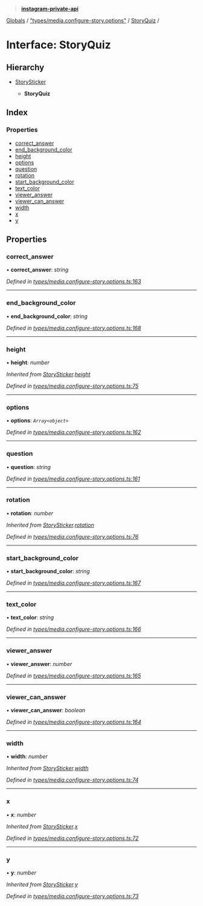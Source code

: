 > **[instagram-private-api](../README.md)**

[Globals](../README.md) / ["types/media.configure-story.options"](../modules/_types_media_configure_story_options_.md) / [StoryQuiz](_types_media_configure_story_options_.storyquiz.md) /

# Interface: StoryQuiz

## Hierarchy

* [StorySticker](_types_media_configure_story_options_.storysticker.md)

  * **StoryQuiz**

## Index

### Properties

* [correct_answer](_types_media_configure_story_options_.storyquiz.md#correct_answer)
* [end_background_color](_types_media_configure_story_options_.storyquiz.md#end_background_color)
* [height](_types_media_configure_story_options_.storyquiz.md#height)
* [options](_types_media_configure_story_options_.storyquiz.md#options)
* [question](_types_media_configure_story_options_.storyquiz.md#question)
* [rotation](_types_media_configure_story_options_.storyquiz.md#rotation)
* [start_background_color](_types_media_configure_story_options_.storyquiz.md#start_background_color)
* [text_color](_types_media_configure_story_options_.storyquiz.md#text_color)
* [viewer_answer](_types_media_configure_story_options_.storyquiz.md#viewer_answer)
* [viewer_can_answer](_types_media_configure_story_options_.storyquiz.md#viewer_can_answer)
* [width](_types_media_configure_story_options_.storyquiz.md#width)
* [x](_types_media_configure_story_options_.storyquiz.md#x)
* [y](_types_media_configure_story_options_.storyquiz.md#y)

## Properties

###  correct_answer

• **correct_answer**: *string*

*Defined in [types/media.configure-story.options.ts:163](https://github.com/dilame/instagram-private-api/blob/3e16058/src/types/media.configure-story.options.ts#L163)*

___

###  end_background_color

• **end_background_color**: *string*

*Defined in [types/media.configure-story.options.ts:168](https://github.com/dilame/instagram-private-api/blob/3e16058/src/types/media.configure-story.options.ts#L168)*

___

###  height

• **height**: *number*

*Inherited from [StorySticker](_types_media_configure_story_options_.storysticker.md).[height](_types_media_configure_story_options_.storysticker.md#height)*

*Defined in [types/media.configure-story.options.ts:75](https://github.com/dilame/instagram-private-api/blob/3e16058/src/types/media.configure-story.options.ts#L75)*

___

###  options

• **options**: *`Array<object>`*

*Defined in [types/media.configure-story.options.ts:162](https://github.com/dilame/instagram-private-api/blob/3e16058/src/types/media.configure-story.options.ts#L162)*

___

###  question

• **question**: *string*

*Defined in [types/media.configure-story.options.ts:161](https://github.com/dilame/instagram-private-api/blob/3e16058/src/types/media.configure-story.options.ts#L161)*

___

###  rotation

• **rotation**: *number*

*Inherited from [StorySticker](_types_media_configure_story_options_.storysticker.md).[rotation](_types_media_configure_story_options_.storysticker.md#rotation)*

*Defined in [types/media.configure-story.options.ts:76](https://github.com/dilame/instagram-private-api/blob/3e16058/src/types/media.configure-story.options.ts#L76)*

___

###  start_background_color

• **start_background_color**: *string*

*Defined in [types/media.configure-story.options.ts:167](https://github.com/dilame/instagram-private-api/blob/3e16058/src/types/media.configure-story.options.ts#L167)*

___

###  text_color

• **text_color**: *string*

*Defined in [types/media.configure-story.options.ts:166](https://github.com/dilame/instagram-private-api/blob/3e16058/src/types/media.configure-story.options.ts#L166)*

___

###  viewer_answer

• **viewer_answer**: *number*

*Defined in [types/media.configure-story.options.ts:165](https://github.com/dilame/instagram-private-api/blob/3e16058/src/types/media.configure-story.options.ts#L165)*

___

###  viewer_can_answer

• **viewer_can_answer**: *boolean*

*Defined in [types/media.configure-story.options.ts:164](https://github.com/dilame/instagram-private-api/blob/3e16058/src/types/media.configure-story.options.ts#L164)*

___

###  width

• **width**: *number*

*Inherited from [StorySticker](_types_media_configure_story_options_.storysticker.md).[width](_types_media_configure_story_options_.storysticker.md#width)*

*Defined in [types/media.configure-story.options.ts:74](https://github.com/dilame/instagram-private-api/blob/3e16058/src/types/media.configure-story.options.ts#L74)*

___

###  x

• **x**: *number*

*Inherited from [StorySticker](_types_media_configure_story_options_.storysticker.md).[x](_types_media_configure_story_options_.storysticker.md#x)*

*Defined in [types/media.configure-story.options.ts:72](https://github.com/dilame/instagram-private-api/blob/3e16058/src/types/media.configure-story.options.ts#L72)*

___

###  y

• **y**: *number*

*Inherited from [StorySticker](_types_media_configure_story_options_.storysticker.md).[y](_types_media_configure_story_options_.storysticker.md#y)*

*Defined in [types/media.configure-story.options.ts:73](https://github.com/dilame/instagram-private-api/blob/3e16058/src/types/media.configure-story.options.ts#L73)*